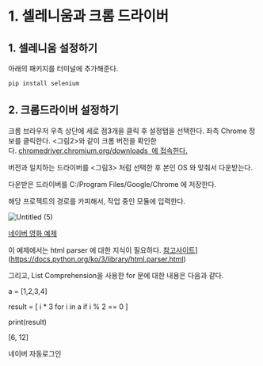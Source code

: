 # 1. 셀레니움과 크롬 드라이버

## 1. 셀레니움 설정하기

아래의 패키지를 터미널에 추가해준다.

```jsx
pip install selenium
```

## 2. 크롬드라이버 설정하기

크롬 브라우저 우측 상단에 세로 점3개을 클릭 후 설정탭을 선택한다. 좌측 Chrome 정보를 클릭한다. <그림2>와 같이 크롬 버전을 확인한다. [chromedriver.chromium.org/downloads  에 접속한다.](https://chromedriver.chromium.org/downloads)

버전과 일치하는 드라이버를 <그림3> 처럼 선택한 후 본인 OS 와 맞춰서 다운받는다.

다운받은 드라이버를 C:/Program Files/Google/Chrome 에 저장한다.

해당 프로젝트의 경로를 카피해서, 작업 중인 모듈에 입력한다.

![Untitled (5)](https://user-images.githubusercontent.com/58289110/117743643-20a1ea80-b242-11eb-97a4-102c63cddaa0.png)

[네이버 영화 예제](https://movie.naver.com/movie/sdb/rank/rmovie.nhn)

이 예제에서는 html parser 에 대한 지식이 필요하다. [참고사이트]( [docs.python.org/ko/3/library/html.parser.html)](https://docs.python.org/ko/3/library/html.parser.html)

그리고, List Comprehension을 사용한 for 문에 대한 내용은 다음과 같다.

a = [1,2,3,4]

result = [ i * 3 for i in a if i % 2 == 0 ]

print(result)

[6, 12]

네이버 자동로그인
